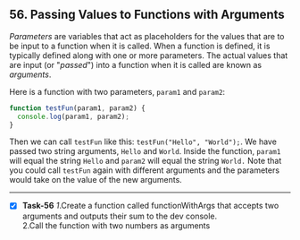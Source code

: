 ## 56. Passing Values to Functions with Arguments

*Parameters* are variables that act as placeholders for the values that are to be input to a function when it is called. When a function is defined, it is typically defined along with one or more parameters. The actual values that are input (or "*passed*") into a function when it is called are known as *arguments*.

Here is a function with two parameters, `param1` and `param2`:
```js
function testFun(param1, param2) {
  console.log(param1, param2);
}
```

Then we can call `testFun` like this: `testFun("Hello", "World");`. We have passed two string arguments, `Hello` and `World`. Inside the function, `param1` will equal the string `Hello` and `param2` will equal the string `World.` Note that you could call `testFun` again with different arguments and the parameters would take on the value of the new arguments.
************************************************
- [x] **Task-56** *1*.Create a function called functionWithArgs that accepts two arguments and outputs their sum to the dev console.\
2.Call the function with two numbers as arguments